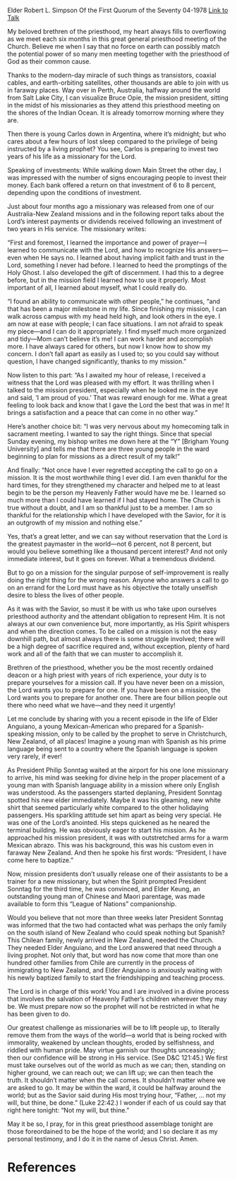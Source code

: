 Elder Robert L. Simpson
Of the First Quorum of the Seventy
04-1978
[Link to Talk](https://www.churchofjesuschrist.org/study/general-conference/1978/04/not-my-will-but-thine?lang=eng)

My beloved brethren of the priesthood, my heart always fills to overflowing as we meet each six months in this great general priesthood meeting of the Church. Believe me when I say that no force on earth can possibly match the potential power of so many men meeting together with the priesthood of God as their common cause.

Thanks to the modern-day miracle of such things as transistors, coaxial cables, and earth-orbiting satellites, other thousands are able to join with us in faraway places. Way over in Perth, Australia, halfway around the world from Salt Lake City, I can visualize Bruce Opie, the mission president, sitting in the midst of his missionaries as they attend this priesthood meeting on the shores of the Indian Ocean. It is already tomorrow morning where they are.

Then there is young Carlos down in Argentina, where it’s midnight; but who cares about a few hours of lost sleep compared to the privilege of being instructed by a living prophet? You see, Carlos is preparing to invest two years of his life as a missionary for the Lord.

Speaking of investments: While walking down Main Street the other day, I was impressed with the number of signs encouraging people to invest their money. Each bank offered a return on that investment of 6 to 8 percent, depending upon the conditions of investment.

Just about four months ago a missionary was released from one of our Australia-New Zealand missions and in the following report talks about the Lord’s interest payments or dividends received following an investment of two years in His service. The missionary writes:

“First and foremost, I learned the importance and power of prayer—I learned to communicate with the Lord, and how to recognize His answers—even when He says no. I learned about having implicit faith and trust in the Lord, something I never had before. I learned to heed the promptings of the Holy Ghost. I also developed the gift of discernment. I had this to a degree before, but in the mission field I learned how to use it properly. Most important of all, I learned about myself, what I could really do.

“I found an ability to communicate with other people,” he continues, “and that has been a major milestone in my life. Since finishing my mission, I can walk across campus with my head held high, and look others in the eye. I am now at ease with people; I can face situations. I am not afraid to speak my piece—and I can do it appropriately. I find myself much more organized and tidy—Mom can’t believe it’s me! I can work harder and accomplish more. I have always cared for others, but now I know how to show my concern. I don’t fall apart as easily as I used to; so you could say without question, I have changed significantly, thanks to my mission.”

Now listen to this part: “As I awaited my hour of release, I received a witness that the Lord was pleased with my effort. It was thrilling when I talked to the mission president, especially when he looked me in the eye and said, ‘I am proud of you.’ That was reward enough for me. What a great feeling to look back and know that I gave the Lord the best that was in me! It brings a satisfaction and a peace that can come in no other way.”

Here’s another choice bit: “I was very nervous about my homecoming talk in sacrament meeting. I wanted to say the right things. Since that special Sunday evening, my bishop writes me down here at the “Y” [Brigham Young University] and tells me that there are three young people in the ward beginning to plan for missions as a direct result of my talk!”

And finally: “Not once have I ever regretted accepting the call to go on a mission. It is the most worthwhile thing I ever did. I am even thankful for the hard times, for they strengthened my character and helped me to at least begin to be the person my Heavenly Father would have me be. I learned so much more than I could have learned if I had stayed home. The Church is true without a doubt, and I am so thankful just to be a member. I am so thankful for the relationship which I have developed with the Savior, for it is an outgrowth of my mission and nothing else.”

Yes, that’s a great letter, and we can say without reservation that the Lord is the greatest paymaster in the world—not 6 percent, not 8 percent, but would you believe something like a thousand percent interest? And not only immediate interest, but it goes on forever. What a tremendous dividend.

But to go on a mission for the singular purpose of self-improvement is really doing the right thing for the wrong reason. Anyone who answers a call to go on an errand for the Lord must have as his objective the totally unselfish desire to bless the lives of other people.

As it was with the Savior, so must it be with us who take upon ourselves priesthood authority and the attendant obligation to represent Him. It is not always at our own convenience but, more importantly, as His Spirit whispers and when the direction comes. To be called on a mission is not the easy downhill path, but almost always there is some struggle involved; there will be a high degree of sacrifice required and, without exception, plenty of hard work and all of the faith that we can muster to accomplish it.

Brethren of the priesthood, whether you be the most recently ordained deacon or a high priest with years of rich experience, your duty is to prepare yourselves for a mission call. If you have never been on a mission, the Lord wants you to prepare for one. If you have been on a mission, the Lord wants you to prepare for another one. There are four billion people out there who need what we have—and they need it urgently!

Let me conclude by sharing with you a recent episode in the life of Elder Anguiano, a young Mexican-American who prepared for a Spanish-speaking mission, only to be called by the prophet to serve in Christchurch, New Zealand, of all places! Imagine a young man with Spanish as his prime language being sent to a country where the Spanish language is spoken very rarely, if ever!

As President Philip Sonntag waited at the airport for his one lone missionary to arrive, his mind was seeking for divine help in the proper placement of a young man with Spanish language ability in a mission where only English was understood. As the passengers started deplaning, President Sonntag spotted his new elder immediately. Maybe it was his gleaming, new white shirt that seemed particularly white compared to the other holidaying passengers. His sparkling attitude set him apart as being very special. He was one of the Lord’s anointed. His steps quickened as he neared the terminal building. He was obviously eager to start his mission. As he approached his mission president, it was with outstretched arms for a warm Mexican abrazo. This was his background, this was his custom even in faraway New Zealand. And then he spoke his first words: “President, I have come here to baptize.”

Now, mission presidents don’t usually release one of their assistants to be a trainer for a new missionary, but when the Spirit prompted President Sonntag for the third time, he was convinced, and Elder Keung, an outstanding young man of Chinese and Maori parentage, was made available to form this “League of Nations” companionship.

Would you believe that not more than three weeks later President Sonntag was informed that the two had contacted what was perhaps the only family on the south island of New Zealand who could speak nothing but Spanish? This Chilean family, newly arrived in New Zealand, needed the Church. They needed Elder Anguiano, and the Lord answered that need through a living prophet. Not only that, but word has now come that more than one hundred other families from Chile are currently in the process of immigrating to New Zealand, and Elder Anguiano is anxiously waiting with his newly baptized family to start the friendshipping and teaching process.

The Lord is in charge of this work! You and I are involved in a divine process that involves the salvation of Heavenly Father’s children wherever they may be. We must prepare now so the prophet will not be restricted in what he has been given to do.

Our greatest challenge as missionaries will be to lift people up, to literally remove them from the ways of the world—a world that is being rocked with immorality, weakened by unclean thoughts, eroded by selfishness, and riddled with human pride. May virtue garnish our thoughts unceasingly; then our confidence will be strong in His service. (See D&C 121:45.) We first must take ourselves out of the world as much as we can; then, standing on higher ground, we can reach out; we can lift up; we can then teach the truth. It shouldn’t matter when the call comes. It shouldn’t matter where we are asked to go. It may be within the ward, it could be halfway around the world; but as the Savior said during His most trying hour, “Father, … not my will, but thine, be done.” (Luke 22:42.) I wonder if each of us could say that right here tonight: “Not my will, but thine.”

May it be so, I pray, for in this great priesthood assemblage tonight are those foreordained to be the hope of the world; and I so declare it as my personal testimony, and I do it in the name of Jesus Christ. Amen.

# References
